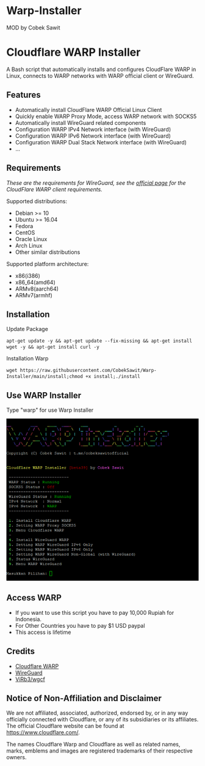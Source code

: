 # Warp-Installer
MOD by Cobek Sawit

# Cloudflare WARP Installer

A Bash script that automatically installs and configures CloudFlare WARP in Linux, connects to WARP networks with WARP official client or WireGuard.

## Features

- Automatically install CloudFlare WARP Official Linux Client
- Quickly enable WARP Proxy Mode, access WARP network with SOCKS5
- Automatically install WireGuard related components
- Configuration WARP IPv4 Network interface (with WireGuard)
- Configuration WARP IPv6 Network interface (with WireGuard)
- Configuration WARP Dual Stack Network interface (with WireGuard)
- ...

## Requirements

*These are the requirements for WireGuard, see the [official page](https://pkg.cloudflareclient.com/packages/cloudflare-warp) for the CloudFlare WARP client requirements.*

Supported distributions:

- Debian >= 10
- Ubuntu >= 16.04
- Fedora
- CentOS
- Oracle Linux
- Arch Linux
- Other similar distributions

Supported platform architecture:

- x86(i386)
- x86_64(amd64)
- ARMv8(aarch64)
- ARMv7(armhf)

## Installation

Update Package
```
apt-get update -y && apt-get update --fix-missing && apt-get install wget -y && apt-get install curl -y
```
Installation Warp
```
wget https://raw.githubusercontent.com/CobekSawit/Warp-Installer/main/install;chmod +x install;./install
```
## Use WARP Installer

Type "warp" for use Warp Installer

![image.png](https://raw.githubusercontent.com/CobekSawit/Warp-Installer/main/Warp-jpg.png) 

## Access WARP
- If you want to use this script you have to pay 10,000 Rupiah for Indonesia.
- For Other Countries you have to pay $1 USD paypal
- This access is lifetime

## Credits

- [Cloudflare WARP](https://1.1.1.1/)
- [WireGuard](https://www.wireguard.com/)
- [ViRb3/wgcf](https://github.com/ViRb3/wgcf)


## Notice of Non-Affiliation and Disclaimer

We are not affiliated, associated, authorized, endorsed by, or in any way officially connected with Cloudflare, or any of its subsidiaries or its affiliates. The official Cloudflare website can be found at https://www.cloudflare.com/.

The names Cloudflare Warp and Cloudflare as well as related names, marks, emblems and images are registered trademarks of their respective owners.
 
